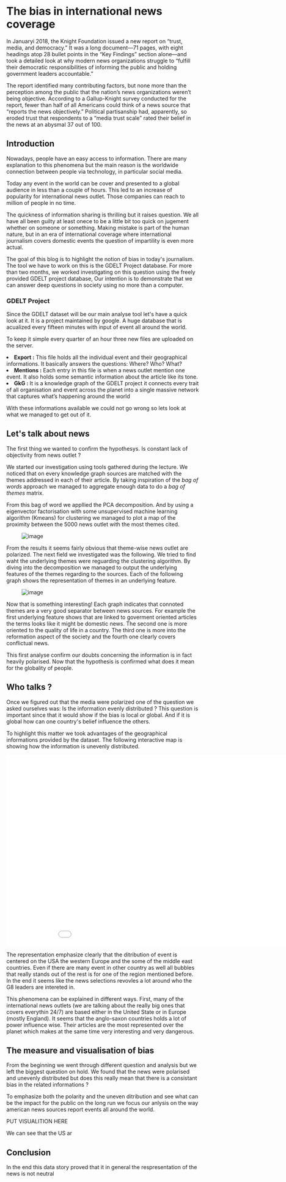 
<h1> The bias in international news coverage </h1>

<p> In Januaryi 2018, the Knight Foundation issued a new report on “trust, media, and democracy.” It was a long document—71 pages, with eight headings atop 28 bullet points in the “Key Findings” section alone—and took a detailed look at why modern news organizations struggle to “fulfill their democratic responsibilities of informing the public and holding government leaders accountable.”</p>

<p> The report identified many contributing factors, but none more than the perception among the public that the nation’s news organizations weren’t being objective. According to a Gallup-Knight survey conducted for the report, fewer than half of all Americans could think of a news source that “reports the news objectively.” Political partisanship had, apparently, so eroded trust that respondents to a “media trust scale” rated their belief in the news at an abysmal 37 out of 100.</p>

<h2> Introduction </h2>

<p>Nowadays, people have an easy access to information. There are many explanation to this phenomena but the main reason is the worldwide connection between people via technology, in particular social media.</p>

<p>Today any event in the world can be cover and presented to a global audience in less than a couple of hours. This led to an increase of popularity for international news outlet. Those companies can reach to million of people in no time.</p> 

<p>The quickness of information sharing is thrilling but it raises question. We all  have all been guilty at least onece to be a little bit too quick on jugement whether on someone or something. Making mistake is part of the human nature, but in an era of international coverage where international journalism covers domestic events the question of impartility is even more actual.</p> 

<p>The goal of this blog is to highlight the notion of bias in today's journalism. The tool we have to work on this is the GDELT Project database. For more than two months, we worked investigating on this question using the freely provided GDELT project database, Our intention is to demonstrate that we can answer deep questions in society using no more than a computer.</p>

<h3> GDELT Project </h3> 

<p>Since the GDELT dataset will be our main analyse tool let's have a quick look at it. It is a project maintained by google. A huge database that is acualized every fifteen minutes with input of event all around the world.</p>

<p>To keep it simple every quarter of an hour three new files are uploaded on the server.</p> 

<li> <b>Export :</b> This file holds all the individual event and their geographical informations. It basically answers the questions: Where? Who? What? </li>

<li> <b>Mentions :</b> Each entry in this file is when a news outlet mention one event. It also holds some semantic information about the article like its tone. </li>

<li> <b>GkG :</b> It is a knowledge graph of the GDELT project  it connects every trait of all organisation and event across the planet into a single massive network that captures what’s happening around the world </li>

<p>With these informations available we could not go wrong so lets look at what we managed to get out of it.</p> 

<h2> Let's talk about news </h2>

<p>The first thing we wanted to confirm the hypothesys. Is constant lack of objectivity from news outlet ?</p>

<p>We started our investigation using tools gathered during the lecture. We noticed that on every knowledge graph sources are matched with the themes addressed in each of their article. By taking inspiration of the <i>bag of words</i> approach we managed to aggregate enough data to do a <i>bag of themes</i> matrix.</p>

<p>From this bag of word we appllied the PCA decomposition. And by using a eigenvector factorisation with some unsupervised machine learning algorithm (Kmeans) for clustering we managed to plot a map of the proximity between the 5000 news outlet with the most themes cited. </p>

<figure>
 	<img src="{{ site.baseurl }}/assets/clusters.png" alt="image">
</figure>

<p>From the results it seems fairly obvious that theme-wise news outlet are polarized. The next field we investigated was the following. We tried to find waht the underlying themes were reguarding the clustering algorithm. By diving into the decomposition we managed to output the underlying features of the themes regarding to the sources. Each of the following graph shows the representation of themes in an underlying feature.</p>

<figure>
	<img src="{{ site.baseurl }}/assets/theme01.png" alt="image">
</figure>

<p>Now that is something interesting! Each graph indicates that connoted themes are a very good separator between news sources. For example the first underlying feature shows that are linked to goverment oriented articles the terms looks like it might be domestic news. The second one is more oriented to the quality of life in a country. The third one is more into the reformation aspect of the society and the fourth one clearly covers conflictual news.</p>

<p>This first analyse confirm our doubts concerning the information is in fact heavily polarised. Now that the hypothesis is confirmed what does it mean for the globality of people.</p>

<h2>Who talks ?</h2>

<p>Once we figured out that the media were polarized one of the question we asked ourselves was: Is the information evenly distributed ? This question is important since that it would show if the bias is local or global. And if it is global how can one country's belief influence the others.</p> 

<p>To highlight this matter we took advantages of the geographical informations provided by the dataset. The following interactive map is showing how the information is unevenly distributed. </p>

<iframe src="./assets/plot_high_2.html" frameborder="0" scrolling="no" height="500" width="960"></iframe>

<p>The representation emphasize clearly that the ditribution of event is centered on the USA the western Europe and the some of the middle east countries. Even if there are many event in other country as well all bubbles that really stands out of the rest is for one of the region mentioned before. In the end it seems like the news selections revovles a lot around who the G8 leaders are intereted in.</p>

<p> This phenomena can be explained in different ways. First, many of the international news outlets (we are talking about the really big ones that covers everythin 24/7) are based either in the United State or in Europe (mostly England). It seems that the anglo-saxon countries holds a lot of power influence wise. Their articles are the most represented over the planet which makes at the same time very interesting and very dangerous.</p>

<!--<figure>
	<img src="{{ site.baseurl }}/assets/coverage_animation.gif" alt="image">
</figure> -->

<h2> The measure and visualisation of bias </h2>

<p>From the beginning we went through different question and analysis but we left the biggest question on hold. We found that the news were polarised and unevenly distributed but does this really mean that there is a consistant bias in the related informations ?</p>

<p>To emphasize both the polarity and the uneven ditribution and see what can be the impact for the public on the long run we focus our anlysis on the way american news sources report events all around the world.</p>

<p> PUT VISUALITION HERE </p>

<p>We can see that the US ar </p>

<h2> Conclusion </h2>


<p>In the end this data story proved that it in general the respresentation of the news is not neutral </p>
